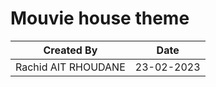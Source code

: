 # Mouvie house theme

| Created By          | Date        |
| ------------------- | ----------- |
| Rachid AIT RHOUDANE | 23-02-2023  |


